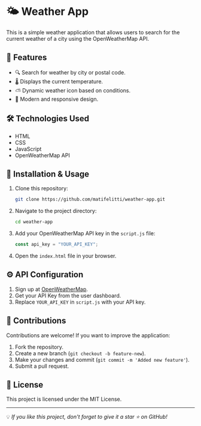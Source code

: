 # 🌤 Weather App

This is a simple weather application that allows users to search for the current weather of a city using the OpenWeatherMap API.

## 🚀 Features

- 🔍 Search for weather by city or postal code.
- 🌡 Displays the current temperature.
- ⛅️ Dynamic weather icon based on conditions.
- 🎨 Modern and responsive design.

## 🛠 Technologies Used

- HTML
- CSS
- JavaScript
- OpenWeatherMap API

## 📌 Installation & Usage

1. Clone this repository:
   ```sh
   git clone https://github.com/matifelitti/weather-app.git
   ```
2. Navigate to the project directory:
   ```sh
   cd weather-app
   ```
3. Add your OpenWeatherMap API key in the `script.js` file:
   ```js
   const api_key = "YOUR_API_KEY";
   ```
4. Open the `index.html` file in your browser.

## ⚙ API Configuration

1. Sign up at [OpenWeatherMap](https://openweathermap.org/).
2. Get your API Key from the user dashboard.
3. Replace `YOUR_API_KEY` in `script.js` with your API key.

## 🤝 Contributions

Contributions are welcome! If you want to improve the application:

1. Fork the repository.
2. Create a new branch (`git checkout -b feature-new`).
3. Make your changes and commit (`git commit -m 'Added new feature'`).
4. Submit a pull request.

## 📜 License

This project is licensed under the MIT License.

---

💡 _If you like this project, don't forget to give it a star ⭐ on GitHub!_
